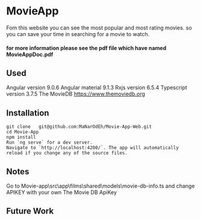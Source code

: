 # MovieApp

Fom this website you can see the most popular and most rating movies.
so you can save your time in searching for a movie to watch.

#### for more information please see the pdf file which have named MovieAppDoc.pdf

## Used

Angular version 9.0.6
Angular material 9.1.3
Rxjs  version 6.5.4
Typescript  version 3.7.5
The MovieDB  https://www.themoviedb.org


## Installation 
    git clone   git@github.com:MaNarOdEh/Movie-App-Web.git
    cd Movie-App
    npm install
    Run `ng serve` for a dev server. 
    Navigate to `http://localhost:4200/`. The app will automatically reload if you change any of the source files.

## Notes
Go to Movie-app\src\app\films\shared\models\movie-db-info.ts
and change APIKEY with your own The Movie DB ApiKey

##  Future Work

